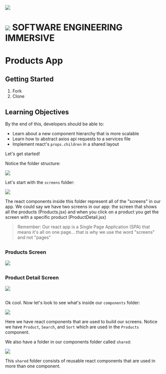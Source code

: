 ![](https://git.generalassemb.ly/bruno/assets/blob/master/products-react.gif)

# ![](https://ga-dash.s3.amazonaws.com/production/assets/logo-9f88ae6c9c3871690e33280fcf557f33.png) SOFTWARE ENGINEERING IMMERSIVE

# Products App

## Getting Started

1. Fork
2. Clone

## Learning Objectives

By the end of this, developers should be able to:

- Learn about a new component hierarchy that is more scalable
- Learn how to abstract axios api requests to a services file
- Implement react's `props.children` in a shared layout

Let's get started!

Notice the folder structure:

<img src="https://i.ibb.co/jTstLRz/Screen-Shot-2020-06-19-at-3-34-27-PM.png">

Let's start with the `screens` folder:

<img src="https://i.ibb.co/RgS5XfG/Screen-Shot-2020-06-19-at-3-40-19-PM.png">

The react components inside this folder represent all of the "screens" in our app. We could say we have two screens in our app: the screen that shows all the products (Products.jsx) and when you click on a product you get the screen with a specific product (ProductDetail.jsx)
> Remember: Our react app is a Single Page Application (SPA) that means it's all on one page... that is why we use the word "screens" and not "pages"

##

### Products Screen

<img src="https://i.ibb.co/R9p01ML/Screen-Shot-2020-06-19-at-3-45-04-PM.png">

##

### Product Detail Screen

<img src="https://i.ibb.co/MBMjRmt/Screen-Shot-2020-06-19-at-3-45-31-PM.png">

##

Ok cool. Now let's look to see what's inside our `components` folder:

<img src="https://i.ibb.co/M9GPBXM/Screen-Shot-2020-06-19-at-3-37-53-PM.png">

Here we have react components that are used to build our screens. Notice we have `Product`, `Search`, and `Sort` which are used in the `Products` component.

We also have a folder in our components folder called `shared`:

<img src="https://i.ibb.co/0X8RhK3/Screen-Shot-2020-06-19-at-3-58-35-PM.png">

This `shared` folder consists of reusable react components that are used in more than one component.

